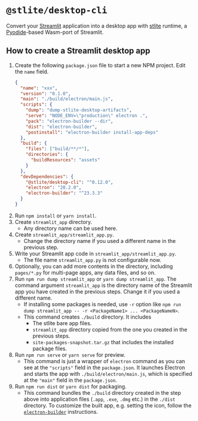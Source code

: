 # `@stlite/desktop-cli`

Convert your [Streamlit](https://streamlit.io/) application into a desktop app with [stlite](https://github.com/whitphx/stlite) runtime, a [Pyodide](https://pyodide.org/)-based Wasm-port of Streamlit.

## How to create a Streamlit desktop app

1. Create the following `package.json` file to start a new NPM project. Edit the `name` field.
   ```json
   {
     "name": "xxx",
     "version": "0.1.0",
     "main": "./build/electron/main.js",
     "scripts": {
       "dump": "dump-stlite-desktop-artifacts",
       "serve": "NODE_ENV=\"production\" electron .",
       "pack": "electron-builder --dir",
       "dist": "electron-builder",
       "postinstall": "electron-builder install-app-deps"
     },
     "build": {
       "files": ["build/**/*"],
       "directories": {
         "buildResources": "assets"
       }
     },
     "devDependencies": {
       "@stlite/desktop-cli": "^0.12.0",
       "electron": "20.2.0",
       "electron-builder": "^23.3.3"
     }
   }
   ```
2. Run `npm install` or `yarn install`.
3. Create `streamlit_app` directory.
   - Any directory name can be used here.
4. Create `streamlit_app/streamlit_app.py`.
   - Change the directory name if you used a different name in the previous step.
5. Write your Streamlit app code in `streamlit_app/streamlit_app.py`.
   - The file name `streamlit_app.py` is not configurable now.
6. Optionally, you can add more contents in the directory, including `pages/*.py` for multi-page apps, any data files, and so on.
7. Run `npm run dump streamlit_app` or `yarn dump streamlit_app`. The command argument `streamlit_app` is the directory name of the Streamlit app you have created in the previous steps. Change it if you used a different name.
   - If installing some packages is needed, use `-r` option like `npm run dump streamlit_app -- -r <PackageName1> ... <PackageNameN>`.
   - This command creates `./build` directory. It includes
     - The stlite bare app files.
     - `streamlit_app` directory copied from the one you created in the previous steps.
     - `site-packages-snapshot.tar.gz` that includes the installed package files.
8. Run `npm run serve` or `yarn serve` for preview.
   - This command is just a wrapper of `electron` command as you can see at the `"scripts"` field in the `package.json`. It launches Electron and starts the app with `./build/electron/main.js`, which is specified at the `"main"` field in the `package.json`.
9. Run `npm run dist` or `yarn dist` for packaging.
   - This command bundles the `./build` directory created in the step above into application files (`.app`, `.exe`, `.dmg` etc.) in the `./dist` directory. To customize the built app, e.g. setting the icon, follow the [`electron-builder`](https://www.electron.build/) instructions.
